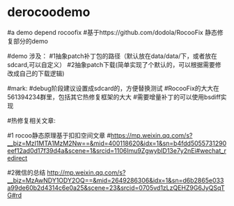 # derocoodemo
#a demo depend rocoofix
#基于https://github.com/dodola/RocooFix 静态修复部分的demo

#demo 涉及：
#1抽象patch补丁包的路径（默认放在data/data/下，或者放在sdcard,可以自定义）
#2抽象patch下载(简单实现了个默认的，可以根据需要修改成自己的下载逻辑)


#mark:
#debug阶段建议设置成sdcard的，方便替换测试
#RocooFix的大大在561394234群里，包括其它热修复框架的大大
#需要增量补丁的可以使用bsdiff实现

#热修复相关文章:

#1 rocoo静态原理基于扣扣空间文章
#https://mp.weixin.qq.com/s?__biz=MzI1MTA1MzM2Nw==&mid=400118620&idx=1&sn=b4fdd5055731290eef12ad0d17f39d4a&scene=1&srcid=1106Imu9ZgwybID13e7y2nEi#wechat_redirect

#2微信的总结
http://mp.weixin.qq.com/s?__biz=MzAwNDY1ODY2OQ==&mid=2649286306&idx=1&sn=d6b2865e033a99de60b2d4314c6e0a25&scene=23&srcid=0705vd1zLzQEHZ9G6JyQSqTG#rd
